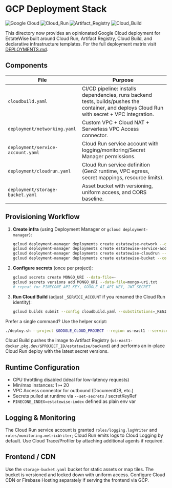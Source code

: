 # GCP Deployment Stack

![Google Cloud](https://img.shields.io/badge/Google_Cloud-Cloud-blue?logo=google-cloud) ![Cloud_Run](https://img.shields.io/badge/Cloud_Run-Serverless-blue?logo=google-cloud-run) ![Artifact_Registry](https://img.shields.io/badge/Artifact_Registry-Container_Registry-blue?logo=google-cloud) ![Cloud_Build](https://img.shields.io/badge/Cloud_Build-CI/CD-blue?logo=google-cloud)

This directory now provides an opinionated Google Cloud deployment for EstateWise built around Cloud Run, Artifact Registry, Cloud Build, and declarative infrastructure templates. For the full deployment matrix visit [DEPLOYMENTS.md](../DEPLOYMENTS.md).

## Components

| File | Purpose |
|------|---------|
| `cloudbuild.yaml` | CI/CD pipeline: installs dependencies, runs backend tests, builds/pushes the container, and deploys Cloud Run with secret + VPC integration. |
| `deployment/networking.yaml` | Custom VPC + Cloud NAT + Serverless VPC Access connector. |
| `deployment/service-account.yaml` | Cloud Run service account with logging/monitoring/Secret Manager permissions. |
| `deployment/cloudrun.yaml` | Cloud Run service definition (Gen2 runtime, VPC egress, secret mappings, resource limits). |
| `deployment/storage-bucket.yaml` | Asset bucket with versioning, uniform access, and CORS baseline. |

## Provisioning Workflow

1. **Create infra** (using Deployment Manager or `gcloud deployment-manager`):
   ```bash
   gcloud deployment-manager deployments create estatewise-network --config deployment/networking.yaml
   gcloud deployment-manager deployments create estatewise-service-account --config deployment/service-account.yaml
   gcloud deployment-manager deployments create estatewise-cloudrun --config deployment/cloudrun.yaml
   gcloud deployment-manager deployments create estatewise-bucket --config deployment/storage-bucket.yaml
   ```

2. **Configure secrets** (once per project):
   ```bash
   gcloud secrets create MONGO_URI --data-file=-
   gcloud secrets versions add MONGO_URI --data-file=mongo-uri.txt
   # repeat for PINECONE_API_KEY, GOOGLE_AI_API_KEY, JWT_SECRET
   ```

3. **Run Cloud Build** (adjust `_SERVICE_ACCOUNT` if you renamed the Cloud Run identity):
   ```bash
   gcloud builds submit --config cloudbuild.yaml --substitutions=_REGION=us-east1,_SERVICE_ACCOUNT=estatewise-run@$GOOGLE_CLOUD_PROJECT.iam.gserviceaccount.com
   ```

Prefer a single command? Use the helper script:

```bash
./deploy.sh --project $GOOGLE_CLOUD_PROJECT --region us-east1 --service-account estatewise-run@$GOOGLE_CLOUD_PROJECT.iam.gserviceaccount.com
```

Cloud Build pushes the image to Artifact Registry (`us-east1-docker.pkg.dev/$PROJECT_ID/estatewise/backend`) and performs an in-place Cloud Run deploy with the latest secret versions.

## Runtime Configuration

- CPU throttling disabled (ideal for low-latency requests)
- Min/max instances: 1 ↦ 20
- VPC Access connector for outbound (DocumentDB, etc.)
- Secrets pulled at runtime via `--set-secrets` / secretKeyRef
- `PINECONE_INDEX=estatewise-index` defined as plain env var

## Logging & Monitoring

The Cloud Run service account is granted `roles/logging.logWriter` and `roles/monitoring.metricWriter`; Cloud Run emits logs to Cloud Logging by default. Use Cloud Trace/Profiler by attaching additional agents if required.

## Frontend / CDN

Use the `storage-bucket.yaml` bucket for static assets or map tiles. The bucket is versioned and locked down with uniform access. Configure Cloud CDN or Firebase Hosting separately if serving the frontend via GCP.
